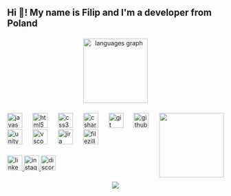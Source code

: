 <h2 align="left">Hi 👋! My name is Filip and I'm a developer from Poland</h2>

###

<div align="center">
  <img src="https://github-readme-stats.vercel.app/api/top-langs?username=MrPhilip7&locale=en&hide_title=false&layout=compact&card_width=320&langs_count=5&theme=dracula&hide_border=false" height="150" alt="languages graph"  />
</div>

###

<img align="right" height="150" src="https://scontent-waw2-2.xx.fbcdn.net/v/t39.30808-6/481330376_9257569491005207_163070000584934920_n.jpg?_nc_cat=101&ccb=1-7&_nc_sid=6ee11a&_nc_ohc=oojF0_7P2ZIQ7kNvgFU64Ks&_nc_oc=AdgPrQEnopxnPa3zYm_Yns6XZtUeONF8ZrHZxr3nqUY2p0s6R138EbnyVrfE0BIssQM&_nc_zt=23&_nc_ht=scontent-waw2-2.xx&_nc_gid=Atc9DMFefgZMkwO_kVLNLvu&oh=00_AYGKdnXjKm583zNP07_XgBMIyHM3dNZKu2cLuGneT4JJQQ&oe=67D3BA4A"  />

###

<div align="left">
  <img src="https://cdn.jsdelivr.net/gh/devicons/devicon/icons/javascript/javascript-original.svg" height="35" alt="javascript logo"  />
  <img width="16" />
  <img src="https://cdn.jsdelivr.net/gh/devicons/devicon/icons/html5/html5-original.svg" height="35" alt="html5 logo"  />
  <img width="16" />
  <img src="https://cdn.jsdelivr.net/gh/devicons/devicon/icons/css3/css3-original.svg" height="35" alt="css3 logo"  />
  <img width="16" />
  <img src="https://cdn.jsdelivr.net/gh/devicons/devicon/icons/csharp/csharp-original.svg" height="35" alt="csharp logo"  />
  <img width="16" />
  <img src="https://cdn.jsdelivr.net/gh/devicons/devicon/icons/git/git-original.svg" height="35" alt="git logo"  />
  <img width="16" />
  <img src="https://cdn.jsdelivr.net/gh/devicons/devicon/icons/github/github-original.svg" height="35" alt="github logo"  />
  <img width="16" />
  <img src="https://cdn.jsdelivr.net/gh/devicons/devicon/icons/unity/unity-original.svg" height="35" alt="unity logo"  />
  <img width="16" />
  <img src="https://cdn.jsdelivr.net/gh/devicons/devicon/icons/vscode/vscode-original.svg" height="35" alt="vscode logo"  />
  <img width="16" />
  <img src="https://cdn.jsdelivr.net/gh/devicons/devicon/icons/jira/jira-original.svg" height="35" alt="jira logo"  />
  <img width="16" />
  <img src="https://cdn.jsdelivr.net/gh/devicons/devicon/icons/filezilla/filezilla-plain.svg" height="35" alt="filezilla logo"  />
</div>

###

<div align="left">
  <a href="https://www.linkedin.com/in/filip-czerwi%C5%84ski-8629591b3/" target="_blank">
    <img src="https://img.shields.io/static/v1?message=LinkedIn&logo=linkedin&label=&color=0077B5&logoColor=white&labelColor=&style=for-the-badge" height="35" alt="linkedin logo"  />
  </a>
  <a href="https://www.instagram.com/f.czer/" target="_blank">
    <img src="https://img.shields.io/static/v1?message=Instagram&logo=instagram&label=&color=E4405F&logoColor=white&labelColor=&style=for-the-badge" height="35" alt="instagram logo"  />
  </a>
  <a href="https://discord.gg/H24xwqEt" target="_blank">
    <img src="https://img.shields.io/static/v1?message=Discord&logo=discord&label=&color=7289DA&logoColor=white&labelColor=&style=for-the-badge" height="35" alt="discord logo"  />
  </a>
</div>

###
<!--
<br clear="both">

<picture>
  <source media="(prefers-color-scheme: dark)" srcset="https://raw.githubusercontent.com/MrPhilip7/MrPhilip7/output/github-snake-dark.svg" />
  <source media="(prefers-color-scheme: light)" srcset="https://raw.githubusercontent.com/MrPhilip7/MrPhilip7/output/github-snake.svg" />
  <img alt="github-snake" src="https://raw.githubusercontent.com/MrPhilip7/MrPhilip7/output/github-snake.svg" />
</picture>

###
-->

<div align="center">
  <img src="https://profile-counter.glitch.me/MrPhilip7/count.svg?"  />
</div>

###
